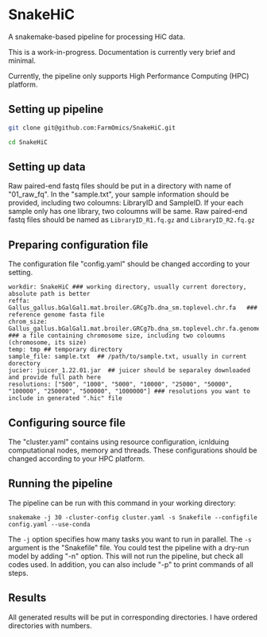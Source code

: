 # SnakeHiC
A snakemake-based pipeline for processing HiC data.

This is a work-in-progress. Documentation is currently very brief and minimal. 

Currently, the pipeline only supports High Performance Computing (HPC) platform.

## Setting up pipeline
```bash
git clone git@github.com:FarmOmics/SnakeHiC.git

cd SnakeHiC
```

## Setting up data
Raw paired-end fastq files should be put in a directory with name of "01_raw_fq". In the "sample.txt", your sample information should be provided, including two coloumns: LibraryID and SampleID. If your each sample only has one library, two coloumns will be same. Raw paired-end fastq files should be named as ```LibraryID_R1.fq.gz``` and ```LibraryID_R2.fq.gz```

## Preparing configuration file
The configuration file "config.yaml" should be changed according to your setting.
```
workdir: SnakeHiC ### working directory, usually current dorectory, absolute path is better
reffa: Gallus_gallus.bGalGal1.mat.broiler.GRCg7b.dna_sm.toplevel.chr.fa   ### reference genome fasta file
chrom_size: Gallus_gallus.bGalGal1.mat.broiler.GRCg7b.dna_sm.toplevel.chr.fa.genome   ### a file containing chromosome size, including two coloumns (chromosome, its size)
temp: tmp ## temporary directory
sample_file: sample.txt  ## /path/to/sample.txt, usually in current dorectory
jucier: juicer_1.22.01.jar  ## juicer should be separaley downloaded and provide full path here
resolutions: ["500", "1000", "5000", "10000", "25000", "50000", "100000", "250000", "500000", "1000000"] ### resolutions you want to include in generated ".hic" file
```

## Configuring source file
The "cluster.yaml" contains using resource configuration, icnlduing computational nodes, memory and threads. These configurations should be changed according to your HPC platform.

## Running the pipeline
The pipeline can be run with this command in your working directory:
```
snakemake -j 30 -cluster-config cluster.yaml -s Snakefile --configfile config.yaml --use-conda
```
The ```-j``` option specifies how many tasks you want to run in parallel. The ```-s``` argument is the "Snakefile" file. You could test the pipeline with a dry-run model by adding "-n" option. This will not run the pipeline, but check all codes used. In addition, you can also include "-p" to print commands of all steps.


## Results
All generated results will be put in corresponding directories. I have ordered directories with numbers.

